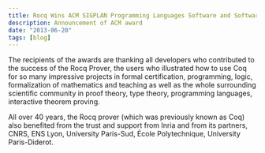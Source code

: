 ```yaml
---
title: Rocq Wins ACM SIGPLAN Programming Languages Software and Software System Awards
description: Announcement of ACM award
date: "2013-06-20"
tags: [blog]
---
```


The recipients of the awards are thanking all developers who contributed to the success of the Rocq Prover, the users who illustrated how to use Coq for so many impressive projects in formal certification, programming, logic, formalization of mathematics and teaching as well as the whole surrounding scientific community in proof theory, type theory, programming languages, interactive theorem proving.

All over 40 years, the Rocq prover (which was previously known as Coq) also benefited from the trust and support from Inria and from its partners, CNRS, ENS Lyon, University Paris-Sud, École Polytechnique, University Paris-Diderot.